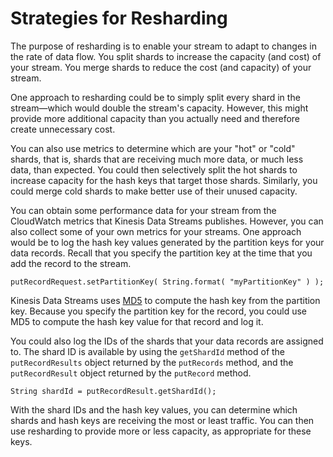 # Strategies for Resharding<a name="kinesis-using-sdk-java-resharding-strategies"></a>

The purpose of resharding is to enable your stream to adapt to changes in the rate of data flow\. You split shards to increase the capacity \(and cost\) of your stream\. You merge shards to reduce the cost \(and capacity\) of your stream\.

 One approach to resharding could be to simply split every shard in the stream—which would double the stream's capacity\. However, this might provide more additional capacity than you actually need and therefore create unnecessary cost\. 

You can also use metrics to determine which are your "hot" or "cold" shards, that is, shards that are receiving much more data, or much less data, than expected\. You could then selectively split the hot shards to increase capacity for the hash keys that target those shards\. Similarly, you could merge cold shards to make better use of their unused capacity\.

You can obtain some performance data for your stream from the CloudWatch metrics that Kinesis Data Streams publishes\. However, you can also collect some of your own metrics for your streams\. One approach would be to log the hash key values generated by the partition keys for your data records\. Recall that you specify the partition key at the time that you add the record to the stream\. 

```
putRecordRequest.setPartitionKey( String.format( "myPartitionKey" ) );
```

Kinesis Data Streams uses [MD5](http://en.wikipedia.org/wiki/MD5) to compute the hash key from the partition key\. Because you specify the partition key for the record, you could use MD5 to compute the hash key value for that record and log it\. 

You could also log the IDs of the shards that your data records are assigned to\. The shard ID is available by using the `getShardId` method of the `putRecordResults` object returned by the `putRecords` method, and the `putRecordResult` object returned by the `putRecord` method\.

```
String shardId = putRecordResult.getShardId();
```

With the shard IDs and the hash key values, you can determine which shards and hash keys are receiving the most or least traffic\. You can then use resharding to provide more or less capacity, as appropriate for these keys\.
